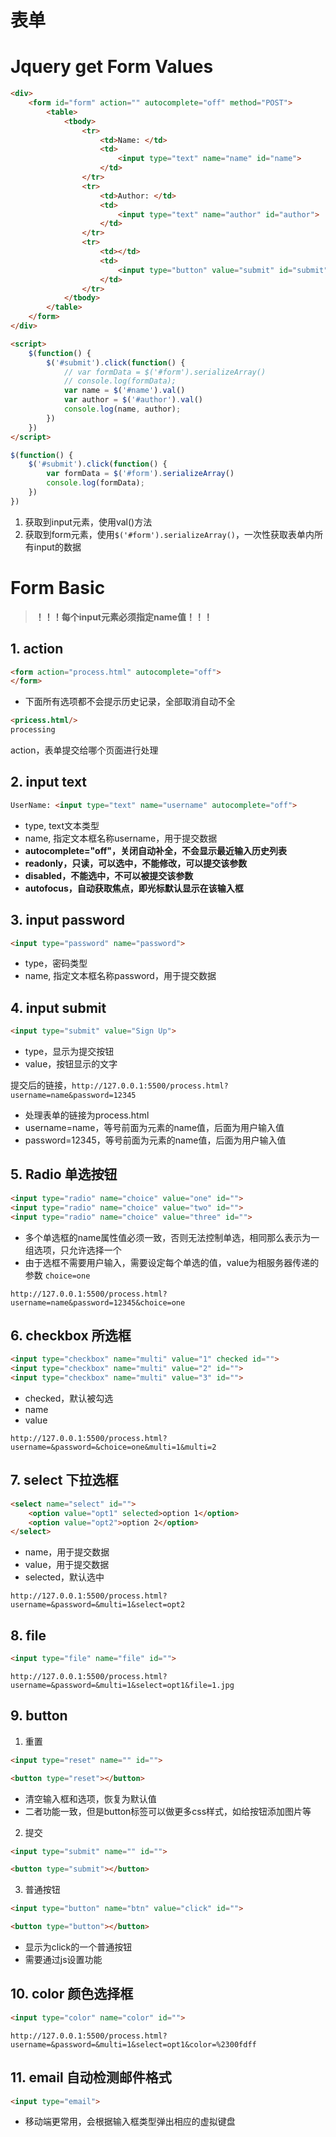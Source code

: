 # 表单

# Jquery get Form Values
```html
<div>
    <form id="form" action="" autocomplete="off" method="POST">
        <table>
            <tbody>
                <tr>
                    <td>Name: </td>
                    <td>
                        <input type="text" name="name" id="name">
                    </td>
                </tr>
                <tr>
                    <td>Author: </td>
                    <td>
                        <input type="text" name="author" id="author">
                    </td>
                </tr>
                <tr>
                    <td></td>
                    <td>
                        <input type="button" value="submit" id="submit">
                    </td>
                </tr>
            </tbody>
        </table>
    </form>
</div>

<script>
    $(function() {
        $('#submit').click(function() {
            // var formData = $('#form').serializeArray()
            // console.log(formData);
            var name = $('#name').val()
            var author = $('#author').val()
            console.log(name, author);
        })
    })
</script>
```
```javascript
$(function() {
    $('#submit').click(function() {
        var formData = $('#form').serializeArray()
        console.log(formData);
    })
})
```
1. 获取到input元素，使用val()方法
2. 获取到form元素，使用`$('#form').serializeArray()`，一次性获取表单内所有input的数据



# Form Basic
> **！！！每个input元素必须指定name值！！！**


## 1. action
```html
<form action="process.html" autocomplete="off">
</form>
```
- 下面所有选项都不会提示历史记录，全部取消自动不全
```html
<pricess.html/>
processing
```
action，表单提交给哪个页面进行处理

## 2. input text
```html
UserName: <input type="text" name="username" autocomplete="off">
```
- type, text文本类型
- name, 指定文本框名称username，用于提交数据
- **autocomplete="off"，关闭自动补全，不会显示最近输入历史列表**
- **readonly，只读，可以选中，不能修改，可以提交该参数**
- **disabled，不能选中，不可以被提交该参数**
- **autofocus，自动获取焦点，即光标默认显示在该输入框**

## 3. input password
```html
<input type="password" name="password">
```
- type，密码类型
- name, 指定文本框名称password，用于提交数据
## 4. input submit
```html
<input type="submit" value="Sign Up">
```
- type，显示为提交按钮
- value，按钮显示的文字

提交后的链接，`http://127.0.0.1:5500/process.html?username=name&password=12345`
- 处理表单的链接为process.html
- username=name，等号前面为元素的name值，后面为用户输入值
- password=12345，等号前面为元素的name值，后面为用户输入值

## 5. Radio 单选按钮
```html
<input type="radio" name="choice" value="one" id="">
<input type="radio" name="choice" value="two" id="">
<input type="radio" name="choice" value="three" id="">
```
- 多个单选框的name属性值必须一致，否则无法控制单选，相同那么表示为一组选项，只允许选择一个
- 由于选框不需要用户输入，需要设定每个单选的值，value为相服务器传递的参数 `choice=one`

`http://127.0.0.1:5500/process.html?username=name&password=12345&choice=one`

## 6. checkbox 所选框
```html
<input type="checkbox" name="multi" value="1" checked id="">
<input type="checkbox" name="multi" value="2" id="">
<input type="checkbox" name="multi" value="3" id="">
```
- checked，默认被勾选
- name
- value

`http://127.0.0.1:5500/process.html?username=&password=&choice=one&multi=1&multi=2`

## 7. select 下拉选框
```html
<select name="select" id="">
    <option value="opt1" selected>option 1</option>
    <option value="opt2">option 2</option>
</select>
```
- name，用于提交数据
- value，用于提交数据
- selected，默认选中

`http://127.0.0.1:5500/process.html?username=&password=&multi=1&select=opt2`

## 8. file
```html
<input type="file" name="file" id="">
```

`http://127.0.0.1:5500/process.html?username=&password=&multi=1&select=opt1&file=1.jpg`

## 9. button
1. 重置
```html
<input type="reset" name="" id="">
```
```html
<button type="reset"></button>
```
- 清空输入框和选项，恢复为默认值
- 二者功能一致，但是button标签可以做更多css样式，如给按钮添加图片等

2. 提交
```html
<input type="submit" name="" id="">
```
```html
<button type="submit"></button>
```

3. 普通按钮
```html
<input type="button" name="btn" value="click" id="">
```
```html
<button type="button"></button>
```
- 显示为click的一个普通按钮
- 需要通过js设置功能


## 10. color 颜色选择框
```html
<input type="color" name="color" id="">
```

`http://127.0.0.1:5500/process.html?username=&password=&multi=1&select=opt1&color=%2300fdff`


## 11. email 自动检测邮件格式
```html
<input type="email">
```
- 移动端更常用，会根据输入框类型弹出相应的虚拟键盘











